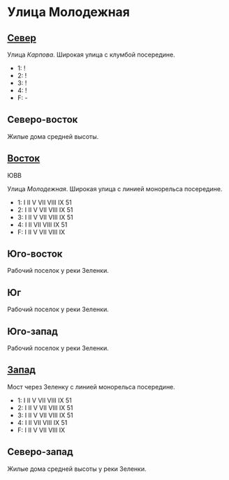 # Улица Молодежная

## [Север](./540065.md)

Улица *Карпова*.
Широкая улица с клумбой посередине.

* 1:    !
* 2:    !
* 3:    !
* 4:    !
* F:    -

## Северо-восток

Жилые дома средней высоты.

## [Восток](./550070.md)

ЮВВ

Улица *Молодежная*.
Широкая улица с линией монорельса посередине.

* 1:    I   II  V   VII VIII    IX  51
* 2:    I   II  V   VII VIII    IX  51
* 3:    I   II  V   VII VIII    IX  51
* 4:    I   II  VII VIII    IX  51
* F:    I   II  V   VII VIII    IX

## Юго-восток

Рабочий поселок у реки Зеленки.

## Юг

Рабочий поселок у реки Зеленки.

## Юго-запад

Рабочий поселок у реки Зеленки.

## [Запад](./530070.md)

Мост через Зеленку с линией монорельса посередине.

* 1:    I   II  V   VII VIII    IX  51
* 2:    I   II  V   VII VIII    IX  51
* 3:    I   II  V   VII VIII    IX  51
* 4:    I   II  VII VIII    IX  51
* F:    I   II  V   VII VIII    IX

## Северо-запад

Жилые дома средней высоты у реки Зеленки.

